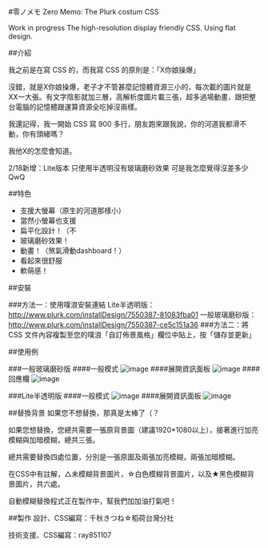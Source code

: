 #零ノメモ Zero Memo: The Plurk costum CSS

Work in progress
The high-resolution display friendly CSS. Using flat design. 

##介紹

我之前是在寫 CSS 的，而我寫 CSS 的原則是：「X你娘操爆」

沒錯，就是X你娘操爆，老子才不管甚麼記憶體資源三小的，每次載的圖片就是XX一大張。有文字陰影就加三層，高解析度圖片載三張，超多過場動畫，跟把整台電腦的記憶體跟運算資源全吃掉沒兩樣。

我還記得，我一開始 CSS 寫 900 多行，朋友跑來跟我說，你的河道我都滑不動，你有頭緒嗎？
 
我他X的怎麼會知道。

2/18新增：Lite版本 只使用半透明沒有玻璃磨砂效果
可是我怎麼覺得沒差多少QwQ

##特色
+ 支援大螢幕（原生的河道那樣小）
+ 當然小螢幕也支援
+ 扁平化設計！（不
+ 玻璃磨砂效果！
+ 動畫！（煞氣滑動dashboard！）
+ 看起來很舒服
+ 軟萌感！

##安裝

###方法一：使用噗浪安裝連結
Lite半透明版： http://www.plurk.com/installDesign/7550387-81083fba01
一般玻璃磨砂版：http://www.plurk.com/installDesign/7550387-ce5c151a36
###方法二：將 CSS 文件內容複製至您的噗浪「自訂佈景風格」欄位中貼上，按「儲存並更新」

##使用例

###一般玻璃磨砂版
####一般模式
![image](http://i.imgur.com/wRwssRX.png)
####展開資訊面板
![image](http://i.imgur.com/s70PfL3.png)
####回應欄
![image](http://i.imgur.com/yyhXesP.png)

###Lite半透明版
####一般模式
![image](http://i.imgur.com/IehPIBx.png)
####展開資訊面板
![image](http://i.imgur.com/ZTBideZ.png)


##替換背景
如果您不想替換，那真是太棒了（？

如果您想替換，您總共需要一張原背景圖（建議1920*1080以上），接著進行加亮模糊與加暗模糊，總共三張。

總共需要替換四處位置，分別是一張原圖及兩張加亮模糊，兩張加暗模糊。

在CSS中有註解，△未模糊背景圖片，☆白色模糊背景圖片，以及★黑色模糊背景圖片，共六處。

自動模糊替換程式正在製作中，幫我們加加油打氣吧！

##製作
設計、CSS編寫：千秋きつね☆稻荷台灣分社

技術支援、CSS編寫：ray851107
